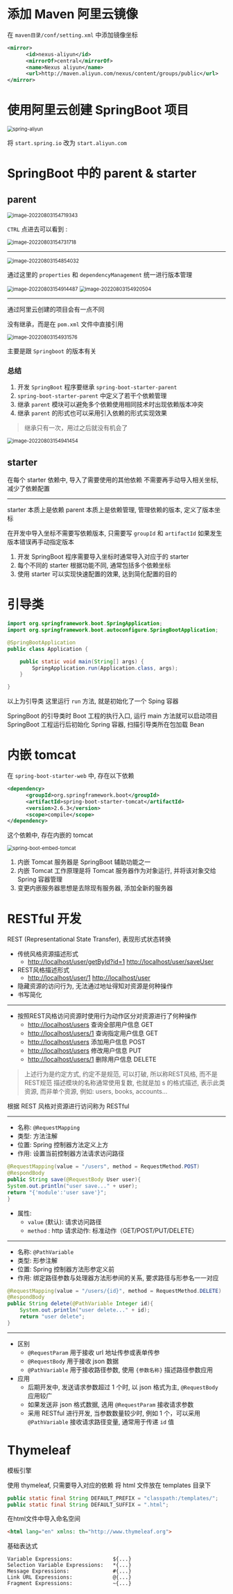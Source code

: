 # 添加 Maven 阿里云镜像

在 `maven目录/conf/setting.xml` 中添加镜像坐标

```xml
<mirror>
      <id>nexus-aliyun</id>
      <mirrorOf>central</mirrorOf>
      <name>Nexus aliyun</name>
      <url>http://maven.aliyun.com/nexus/content/groups/public</url>
</mirror>
```

# 使用阿里云创建 SpringBoot 项目

<img src="快速入门.assets/spring-aliyun.png" alt="spring-aliyun" style="zoom:80%;" />

将 `start.spring.io` 改为 `start.aliyun.com`

# SpringBoot 中的 parent & starter

## parent

<img src="快速入门.assets/image-20220803154719343.png" alt="image-20220803154719343" style="zoom:80%;" />

`CTRL` 点进去可以看到 :

<img src="快速入门.assets/image-20220803154731718.png" alt="image-20220803154731718" style="zoom:80%;" />



---

<img src="快速入门.assets/image-20220803154854032.png" alt="image-20220803154854032" style="zoom:80%;" />

通过这里的 `properties` 和 `dependencyManagement` 统一进行版本管理

<img src="快速入门.assets/image-20220803154914487.png" alt="image-20220803154914487" style="zoom:80%;" />

<img src="快速入门.assets/image-20220803154920504.png" alt="image-20220803154920504" style="zoom:80%;" />

---

通过阿里云创建的项目会有一点不同

没有继承，而是在 `pom.xml` 文件中直接引用

<img src="快速入门.assets/image-20220803154931576.png" alt="image-20220803154931576" style="zoom:80%;" />

主要是跟 `Springboot` 的版本有关

### 总结

1. 开发 `SpringBoot` 程序要继承 `spring-boot-starter-parent`
2. `spring-boot-starter-parent` 中定义了若干个依赖管理
3. 继承 `parent` 模块可以避免多个依赖使用相同技术时出现依赖版本冲突
4. 继承 `parent` 的形式也可以采用引入依赖的形式实现效果

> 继承只有一次，用过之后就没有机会了

<img src="快速入门.assets/image-20220803154941454.png" alt="image-20220803154941454" style="zoom:80%;" />

## starter

在每个 starter 依赖中, 导入了需要使用的其他依赖
不需要再手动导入相关坐标, 减少了依赖配置

---

starter 本质上是依赖
parent 本质上是依赖管理, 管理依赖的版本, 定义了版本坐标

在开发中导入坐标不需要写依赖版本, 只需要写 `groupId` 和 `artifactId`
如果发生版本错误再手动指定版本

1. 开发 SpringBoot 程序需要导入坐标时通常导入对应于的 starter
2. 每个不同的 starter 根据功能不同, 通常包括多个依赖坐标
3. 使用 starter 可以实现快速配置的效果, 达到简化配置的目的

# 引导类

```java
import org.springframework.boot.SpringApplication;
import org.springframework.boot.autoconfigure.SpringBootApplication;

@SpringBootApplication
public class Application {

    public static void main(String[] args) {
        SpringApplication.run(Application.class, args);
    }

}
```

以上为引导类
这里运行 `run` 方法, 就是初始化了一个 Sping 容器

SpringBoot 的引导类时 Boot 工程的执行入口, 运行 main 方法就可以启动项目
SpringBoot 工程运行后初始化 Spring 容器, 扫描引导类所在包加载 Bean

# 内嵌 tomcat

在 `spring-boot-starter-web` 中, 存在以下依赖

```xml
<dependency>
      <groupId>org.springframework.boot</groupId>
      <artifactId>spring-boot-starter-tomcat</artifactId>
      <version>2.6.3</version>
      <scope>compile</scope>
</dependency>
```

这个依赖中, 存在内嵌的 tomcat

<img src="快速入门.assets/spring-boot-embed-tomcat.png" alt="spring-boot-embed-tomcat" style="zoom:80%;" />

1. 内嵌 Tomcat 服务器是 SpringBoot 辅助功能之一
2. 内嵌 Tomcat 工作原理是将 Tomcat 服务器作为对象运行, 并将该对象交给 Spring 容器管理
3. 变更内嵌服务器思想是去除现有服务器, 添加全新的服务器

# RESTful 开发

REST (Representational State Transfer), 表现形式状态转换

- 传统风格资源描述形式
  - [http://localhost/user/getById?id=1](http://localhost/user/getById%EF%BC%9Fid=1)
    [http://localhost/user/saveUser](http://localhost/user/saveUser)
- REST风格描述形式
  - [http://localhost/user/1](http://localhost/user/1)
    [http://localhost/user](http://localhost/user)
- 隐藏资源的访问行为, 无法通过地址得知对资源是何种操作
- 书写简化

---

- 按照REST风格访问资源时使用行为动作区分对资源进行了何种操作
  - [http://localhost/users](http://localhost/users)
    查询全部用户信息 GET
  - [http://localhost/users/1](http://localhost/users/1)
    查询指定用户信息 GET
  - [http://localhost/users](http://localhost/users)
    添加用户信息 POST
  - [http://localhost/users](http://localhost/users)
    修改用户信息 PUT
  - [http://localhost/users/1](http://localhost/users/1)
    删除用户信息 DELETE

> 上述行为是约定方式, 约定不是规范, 可以打破, 所以称REST风格, 而不是REST规范
> 描述模块的名称通常使用复数, 也就是加 s 的格式描述, 表示此类资源, 而非单个资源, 例如: users, books, accounts...

根据 REST 风格对资源进行访问称为 RESTful

---

- 名称: `@RequestMapping`
- 类型: 方法注解
- 位置: Spring 控制器方法定义上方
- 作用: 设置当前控制器方法请求访问路径

```java
@RequestMapping(value = "/users", method = RequestMethod.POST)
@RespondBody
public String save(@RequestBody User user){
System.out.println("user save..." + user);
return "{'module':'user save'}";
}
```

- 属性: 
  - `value` (默认): 请求访问路径
  - `method` : http 请求动作: 标准动作（GET/POST/PUT/DELETE）

---

- 名称: `@PathVariable`
- 类型: 形参注解
- 位置: Spring 控制器方法形参定义前
- 作用: 绑定路径参数与处理器方法形参间的关系, 要求路径与形参名一一对应

```java
@RequestMapping(value = "/users/{id}", method = RequestMethod.DELETE)
@RespondBody
public String delete(@PathVariable Integer id){
    System.out.println("user delete..." + id);
    return "user delete";
}
```

---

- 区别
  - `@RequestParam` 用于接收 url 地址传参或表单传参
  - `@RequestBody` 用于接收 json 数据
  - `@PathVariable` 用于接收路径参数, 使用 `{参数名称}` 描述路径参数应用
- 应用
  - 后期开发中, 发送请求参数超过 1 个时, 以 json 格式为主, `@RequestBody` 应用较广
  - 如果发送非 json 格式数据, 选用 `@RequestParam` 接收请求参数
  - 采用 RESTful 进行开发, 当参数数量较少时, 例如 1 个，可以采用 `@PathVariable` 接收请求路径变量, 通常用于传递 `id` 值

# Thymeleaf

模板引擎

使用 thymeleaf, 只需要导入对应的依赖
将 html 文件放在 templates 目录下

```java
public static final String DEFAULT_PREFIX = "classpath:/templates/";
public static final String DEFAULT_SUFFIX = ".html";
```

在html文件中导入命名空间

```html
<html lang="en" xmlns: th="http://www.thymeleaf.org">
```

基础表达式

```
Variable Expressions:             ${...}
Selection Variable Expressions:   *{...}
Message Expressions:              #{...}
Link URL Expressions:             @{...}
Fragment Expressions:             ~{...}
```

